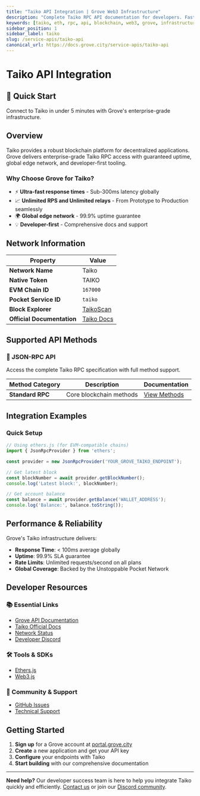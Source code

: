 ```yaml
---
title: "Taiko API Integration | Grove Web3 Infrastructure"
description: "Complete Taiko RPC API documentation for developers. Fast, reliable Taiko blockchain access with Grove's enterprise infrastructure. Get started in minutes."
keywords: [taiko, eth, rpc, api, blockchain, web3, grove, infrastructure, developers, integration]
sidebar_position: 1
sidebar_label: taiko
slug: /service-apis/taiko-api
canonical_url: https://docs.grove.city/service-apis/taiko-api
---
```


# Taiko API Integration

<div style={{background: "linear-gradient(135deg, #e91e63 0%, #f06292 100%)", color: "white", padding: "1.5rem", borderRadius: "8px", margin: "1rem 0"}}>
  <h2 style={{color: "white", marginTop: 0}}>🚀 Quick Start</h2>
  <p style={{marginBottom: 0, fontSize: "1.1rem"}}>Connect to Taiko in under 5 minutes with Grove's enterprise-grade infrastructure.</p>
</div>

## Overview

Taiko provides a robust blockchain platform for decentralized applications. Grove delivers enterprise-grade Taiko RPC access with guaranteed uptime, global edge network, and developer-first tooling.

### Why Choose Grove for Taiko?

- ⚡ **Ultra-fast response times** - Sub-300ms latency globally
- 📈 **Unlimited RPS and Unlimited relays** - From Prototype to Production seamlessly
- 🌍 **Global edge network** - 99.9% uptime guarantee
- 💡 **Developer-first** - Comprehensive docs and support

## Network Information

| Property | Value |
|----------|-------|
| **Network Name** | Taiko |
| **Native Token** | TAIKO |
| **EVM Chain ID** | `167000` |
| **Pocket Service ID** | `taiko` |
| **Block Explorer** | [TaikoScan](https://taikoscan.io) |
| **Official Documentation** | [Taiko Docs](https://docs.taiko.xyz/) |

## Supported API Methods

### 🔌 JSON-RPC API
Access the complete Taiko RPC specification with full method support.

| Method Category | Description | Documentation |
|-----------------|-------------|---------------|
| **Standard RPC** | Core blockchain methods | [View Methods](../grove-api/api-definition/definition#json-rpc-supported-methods) |

## Integration Examples

### Quick Setup

```javascript
// Using ethers.js (for EVM-compatible chains)
import { JsonRpcProvider } from 'ethers';

const provider = new JsonRpcProvider('YOUR_GROVE_TAIKO_ENDPOINT');

// Get latest block
const blockNumber = await provider.getBlockNumber();
console.log('Latest block:', blockNumber);

// Get account balance
const balance = await provider.getBalance('WALLET_ADDRESS');
console.log('Balance:', balance.toString());
```

## Performance & Reliability

Grove's Taiko infrastructure delivers:

- **Response Time**: < 100ms average globally
- **Uptime**: 99.9% SLA guarantee  
- **Rate Limits**: Unlimited requests/second on all plans
- **Global Coverage**: Backed by the Unstoppable Pocket Network

## Developer Resources

### 📚 Essential Links
- [Grove API Documentation](../grove-api/overview/grove-api)
- [Taiko Official Docs](https://docs.taiko.xyz/)
- [Network Status](https://status.grove.city)
- [Developer Discord](https://discord.gg/build-with-grove)

### 🛠️ Tools & SDKs
- [Ethers.js](https://docs.ethers.io/)
- [Web3.js](https://web3js.readthedocs.io/)

### 💬 Community & Support
- [GitHub Issues](https://github.com/buildwithgrove/path)  
- [Technical Support](https://discord.com/channels/824324475256438814/1150805396085293106)

## Getting Started

1. **Sign up** for a Grove account at [portal.grove.city](https://portal.grove.city)
2. **Create** a new application and get your API key
3. **Configure** your endpoints with Taiko
4. **Start building** with our comprehensive documentation

---

<div style={{background: "#f8f9fa", padding: "1rem", borderLeft: "4px solid #007bff", margin: "1rem 0"}}>
  <strong>Need help?</strong> Our developer success team is here to help you integrate Taiko quickly and efficiently. <a href="mailto:portal@grove.city">Contact us</a> or join our <a href="https://discord.gg/build-with-grove">Discord community</a>.
</div>
